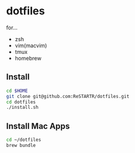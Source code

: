# dotfiles

for...

- zsh
- vim(macvim)
- tmux
- homebrew

## Install

```bash
cd $HOME
git clone git@github.com:ReSTARTR/dotfiles.git
cd dotfiles
./install.sh
```

## Install Mac Apps

```bash
cd ~/dotfiles
brew bundle
```
